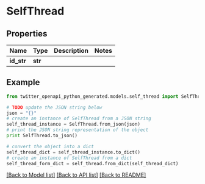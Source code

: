 # SelfThread


## Properties

Name | Type | Description | Notes
------------ | ------------- | ------------- | -------------
**id_str** | **str** |  | 

## Example

```python
from twitter_openapi_python_generated.models.self_thread import SelfThread

# TODO update the JSON string below
json = "{}"
# create an instance of SelfThread from a JSON string
self_thread_instance = SelfThread.from_json(json)
# print the JSON string representation of the object
print SelfThread.to_json()

# convert the object into a dict
self_thread_dict = self_thread_instance.to_dict()
# create an instance of SelfThread from a dict
self_thread_form_dict = self_thread.from_dict(self_thread_dict)
```
[[Back to Model list]](../README.md#documentation-for-models) [[Back to API list]](../README.md#documentation-for-api-endpoints) [[Back to README]](../README.md)


